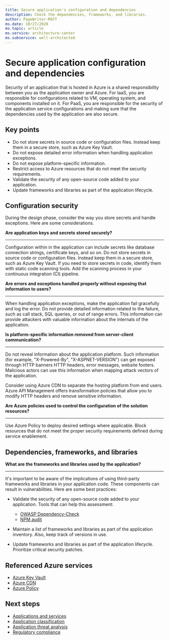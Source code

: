 ```yaml
---
title: Secure application's configuration and dependencies
description: Check the dependencies, frameworks, and libraries.
author: PageWriter-MSFT
ms.date: 10/27/2020
ms.topic: article
ms.service: architecture-center
ms.subservice: well-architected
---
```


# Secure application configuration and dependencies

Security of an application that is hosted in Azure is a shared responsibility between you as the application owner and Azure. For IaaS, you are responsible for configurations related to VM, operating system, and components installed on it. For PaaS, you are responsible for the security of the application service configurations and making sure that the dependencies used by the application are also secure.

## Key points
- Do not store secrets in source code or configuration files. Instead keep them in a secure store, such as Azure Key Vault.
- Do not expose detailed error information when handling application exceptions.
- Do not expose platform-specific information.
- Restrict access to Azure resources that do not meet the security requirements.
- Validate the security of any open-source code added to your application.
- Update frameworks and libraries as part of the application lifecycle. 

## Configuration security

During the design phase, consider the way you store secrets and handle exceptions. Here are some considerations.

**Are application keys and secrets stored securely?**
***

Configuration within in the application can include secrets like database connection strings, certificate keys, and so on. Do not store secrets in source code or configuration files. Instead keep them in a secure store, such as Azure Key Vault. If you need to store secrets in code, identify them with static code scanning tools. Add the scanning process in your continuous integration (CI) pipeline.

**Are errors and exceptions handled properly without exposing that information to users?**
***

When handling application exceptions, make the application fail gracefully and log the error. Do not provide detailed information related to the failure, such as call stack, SQL queries, or out of range errors. This information can provide attackers with valuable information about the internals of the application.

**Is platform-specific information removed from server-client communication?**
***

Do not reveal information about the application platform. Such information (for example, "X-Powered-By", "X-ASPNET-VERSION") can get exposed through HTTP banners HTTP headers, error messages, website footers. Malicious actors can use this information when mapping attack vectors of the application.

Consider using Azure CDN to separate the hosting platform from end users. Azure API Management offers transformation policies that allow you to modify HTTP headers and remove sensitive information.

**Are Azure policies used to control the configuration of the solution resources?**
***

Use Azure Policy to deploy desired settings where applicable. Block resources that do not meet the proper security requirements defined during service enablement.


## Dependencies, frameworks, and libraries

**What are the frameworks and libraries used by the application?**
***

It's important to be aware of the implications of using third-party frameworks and libraries in your application code. These components can result in vulnerabilities. Here are some best practices:

- Validate the security of any open-source code added to your application. Tools that can help this assessment:
    - [OWASP Dependency-Check](https://owasp.org/www-project-dependency-check/)
    - [NPM audit](https://docs.npmjs.com/cli/audit)

- Maintain a list of frameworks and libraries as part of the application inventory. Also, keep track of versions in use.

- Update frameworks and libraries as part of the application lifecycle. Prioritize critical security patches. 

## Referenced Azure services

- [Azure Key Vault](/azure/key-vault/general/overview)
- [Azure CDN](/azure/cdn/cdn-features)
- [Azure Policy](/azure/governance/policy/overview)


## Next steps

- [Applications and services](design-apps-services.md)
- [Application classification](design-apps-considerations.md)
- [Application threat analysis](design-threat-model.md)
- [Regulatory compliance](design-regulatory-compliance.md)

